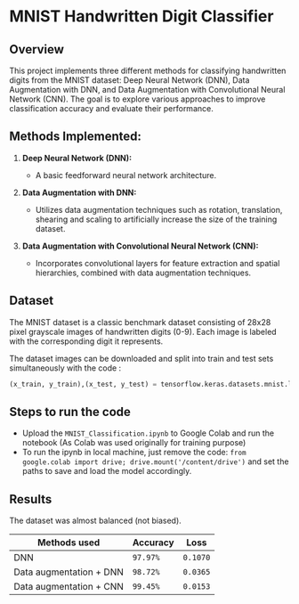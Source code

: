 # MNIST Handwritten Digit Classifier

## Overview
This project implements three different methods for classifying handwritten digits from the MNIST dataset: Deep Neural Network (DNN), Data Augmentation with DNN, and Data Augmentation with Convolutional Neural Network (CNN). The goal is to explore various approaches to improve classification accuracy and evaluate their performance.

## Methods Implemented:

1. **Deep Neural Network (DNN):**
    - A basic feedforward neural network architecture.
   
2. **Data Augmentation with DNN:**
   - Utilizes data augmentation techniques such as rotation, translation, shearing and scaling to artificially increase the size of the training dataset.
   
3. **Data Augmentation with Convolutional Neural Network (CNN):**
   - Incorporates convolutional layers for feature extraction and spatial hierarchies, combined with data augmentation techniques.

## Dataset

The MNIST dataset is a classic benchmark dataset consisting of 28x28 pixel grayscale images of handwritten digits (0-9). Each image is labeled with the corresponding digit it represents.

The dataset images can be downloaded and split into train and test sets simultaneously with the code : 
```python 
(x_train, y_train),(x_test, y_test) = tensorflow.keras.datasets.mnist.load_data()
```
## Steps to run the code
- Upload the `MNIST_Classification.ipynb` to Google Colab and run the notebook (As Colab was used originally for training purpose)
- To run the ipynb in local machine, just remove the code: `from google.colab import drive; drive.mount('/content/drive')` and set the paths to save and load the model accordingly.

## Results
The dataset was almost balanced (not biased). 

|Methods used              |Accuracy   |Loss      |
|--------------------------|-----------|----------|
|DNN                       |`97.97%`   |`0.1070`  |
|Data augmentation + DNN   |`98.72%`   |`0.0365`  |
|Data augmentation + CNN   |`99.45%`   |`0.0153`  |
 
    
